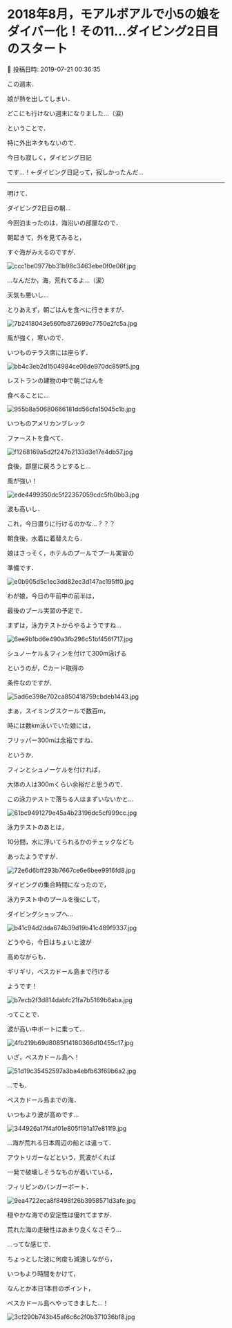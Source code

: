# 2018年8月，モアルボアルで小5の娘をダイバー化！その11…ダイビング2日目のスタート

📅 投稿日時: 2019-07-21 00:36:35

この週末．


娘が熱を出してしまい．


どこにも行けない週末になりました…（涙）





ということで．


特に外出ネタもないので．


今日も寂しく，ダイビング日記


です…！←ダイビング日記って，寂しかったんだ…





---


明けて．


ダイビング2日目の朝…





今回泊まったのは，海沿いの部屋なので．


朝起きて，外を見てみると，


すぐ海がみえるのですが．




![ccc1be0977bb31b98c3463ebe0f0e06f.jpg](images/ccc1be0977bb31b98c3463ebe0f0e06f.jpg)




…なんだか，海，荒れてるよ…（涙）


天気も悪いし…





とりあえず，朝ごはんを食べに行きますが．




![7b2418043e560fb872699c7750e2fc5a.jpg](images/7b2418043e560fb872699c7750e2fc5a.jpg)




風が強く，寒いので．


いつものテラス席には座らず．




![bb4c3eb2d1504984ce06de970dc859f5.jpg](images/bb4c3eb2d1504984ce06de970dc859f5.jpg)




レストランの建物の中で朝ごはんを


食べることに…




![955b8a50680666181dd56cfa15045c1b.jpg](images/955b8a50680666181dd56cfa15045c1b.jpg)




いつものアメリカンブレック


ファーストを食べて．




![f1268169a5d2f247b2133d3e17e4db57.jpg](images/f1268169a5d2f247b2133d3e17e4db57.jpg)




食後，部屋に戻ろうとすると…


風が強い！




![ede4499350dc5f22357059cdc5fb0bb3.jpg](images/ede4499350dc5f22357059cdc5fb0bb3.jpg)




波も高いし．


これ，今日潜りに行けるのかな…？？？





朝食後，水着に着替えたら．


娘はさっそく，ホテルのプールでプール実習の


準備です．




![e0b905d5c1ec3dd82ec3d147ac195ff0.jpg](images/e0b905d5c1ec3dd82ec3d147ac195ff0.jpg)




わが娘，今日の午前中の前半は，


最後のプール実習の予定で．


まずは，泳力テストからやるようですね…




![6ee9b1bd6e490a3fb296c51bf456f717.jpg](images/6ee9b1bd6e490a3fb296c51bf456f717.jpg)







シュノーケル＆フィンを付けて300m泳げる


というのが，Cカード取得の


条件なのですが．




![5ad6e398e702ca850418759cbdeb1443.jpg](images/5ad6e398e702ca850418759cbdeb1443.jpg)




まぁ，スイミングスクールで数百m，


時には数km泳いでいた娘には，


フリッパー300mは余裕ですね．





というか．


フィンとシュノーケルを付ければ，


大体の人は300mくらい余裕だと思うので．


この泳力テストで落ちる人はまずいないかと…




![61bc9491279e45a4b23196dc5cf999cc.jpg](images/61bc9491279e45a4b23196dc5cf999cc.jpg)







泳力テストのあとは，


10分間，水に浮いてられるかのチェックなども


あったようですが．




![72e6d6bff293b7667ce6e6bee9916fd8.jpg](images/72e6d6bff293b7667ce6e6bee9916fd8.jpg)




ダイビングの集合時間になったので，


泳力テスト中のプールを後にして，


ダイビングショップへ…




![b41c94d2dda674b39d19b41c489f9337.jpg](images/b41c94d2dda674b39d19b41c489f9337.jpg)







どうやら，今日はちょいと波が


高めながらも．


ギリギリ，ぺスカドール島まで行ける


ようです！




![b7ecb2f3d814dabfc21fa7b5169b6aba.jpg](images/b7ecb2f3d814dabfc21fa7b5169b6aba.jpg)




ってことで．


波が高い中ボートに乗って…




![4fb219b69d8085f14180366d10455c17.jpg](images/4fb219b69d8085f14180366d10455c17.jpg)




いざ，ぺスカドール島へ！




![51d19c35452597a3ba4ebfb63f69b6a2.jpg](images/51d19c35452597a3ba4ebfb63f69b6a2.jpg)




…でも．


ぺスカドール島までの海．


いつもより波が高めです…




![344926a17f4af01e805f191a17e811f9.jpg](images/344926a17f4af01e805f191a17e811f9.jpg)




…海が荒れる日本周辺の船とは違って．


アウトリガーなどという，荒波がくれば


一発で破壊しそうなものが着いている，


フィリピンのバンガーボート．




![9ea4722eca8f8498f26b3958571d3afe.jpg](images/9ea4722eca8f8498f26b3958571d3afe.jpg)




穏やかな海での安定性は優れてますが．


荒れた海の走破性はあまり良くなさそう…





…ってな感じで．


ちょっとした波に何度も減速しながら，


いつもより時間をかけて，


なんとか本日1本目のポイント，


ぺスカドール島へやってきました…！




![3cf290b743b45af6c6c2f0b371036bf8.jpg](images/3cf290b743b45af6c6c2f0b371036bf8.jpg)
